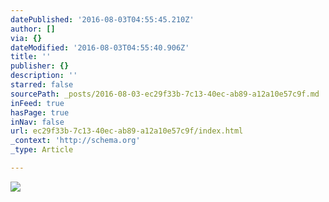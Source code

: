 ```yaml
---
datePublished: '2016-08-03T04:55:45.210Z'
author: []
via: {}
dateModified: '2016-08-03T04:55:40.906Z'
title: ''
publisher: {}
description: ''
starred: false
sourcePath: _posts/2016-08-03-ec29f33b-7c13-40ec-ab89-a12a10e57c9f.md
inFeed: true
hasPage: true
inNav: false
url: ec29f33b-7c13-40ec-ab89-a12a10e57c9f/index.html
_context: 'http://schema.org'
_type: Article

---
```

![](https://the-grid-user-content.s3-us-west-2.amazonaws.com/f49d62b4-36c7-4490-b6a0-049d62b34094.jpg)